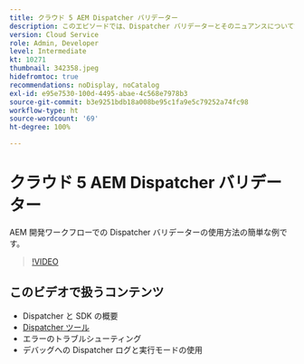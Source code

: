 ```yaml
---
title: クラウド 5 AEM Dispatcher バリデーター
description: このエピソードでは、Dispatcher バリデーターとそのニュアンスについて詳しく説明します。
version: Cloud Service
role: Admin, Developer
level: Intermediate
kt: 10271
thumbnail: 342358.jpeg
hidefromtoc: true
recommendations: noDisplay, noCatalog
exl-id: e95e7530-100d-4495-abae-4c568e7978b3
source-git-commit: b3e9251bdb18a008be95c1fa9e5c79252a74fc98
workflow-type: ht
source-wordcount: '69'
ht-degree: 100%

---
```


# クラウド 5 AEM Dispatcher バリデーター

AEM 開発ワークフローでの Dispatcher バリデーターの使用方法の簡単な例です。

>[!VIDEO](https://video.tv.adobe.com/v/342358?quality=12&learn=on)

## このビデオで扱うコンテンツ

+ Dispatcher と SDK の概要
+ [Dispatcher ツール](https://experienceleague.adobe.com/docs/experience-manager-cloud-service/content/implementing/content-delivery/validation-debug.html?lang=ja)
+ エラーのトラブルシューティング
+ デバッグへの Dispatcher ログと実行モードの使用
